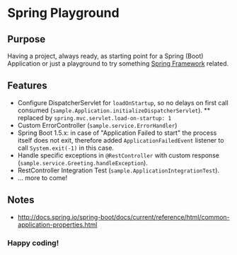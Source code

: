 # Spring Playground

## Purpose

Having a project, always ready, as starting point for a Spring (Boot) Application or just a playground to try something [Spring Framework](https://spring.io) related.

## Features

* Configure DispatcherServlet for `loadOnStartup`, so no delays on first call consumed (`sample.Application.initializeDispatcherServlet`).
** replaced by `spring.mvc.servlet.load-on-startup: 1`
* Custom ErrorController (`sample.service.ErrorHandler`)
* Spring Boot 1.5.x: in case of "Application Failed to start" the process itself does not exit, therefore added `ApplicationFailedEvent` listener to call `System.exit(-1)` in this case.
* Handle specific exceptions in `@RestController` with custom response (`sample.service.Greeting.handleException`).
* RestController Integration Test (`sample.ApplicationIntegrationTest`).
* ... more to come!


## Notes

* http://docs.spring.io/spring-boot/docs/current/reference/html/common-application-properties.html

### Happy coding!